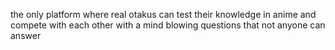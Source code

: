 the only platform where real otakus can test their knowledge in anime and compete with each other with a mind blowing questions that not anyone can answer
